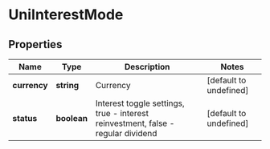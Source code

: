 # UniInterestMode

## Properties

Name | Type | Description | Notes
------------ | ------------- | ------------- | -------------
**currency** | **string** | Currency | [default to undefined]
**status** | **boolean** | Interest toggle settings, true - interest reinvestment, false - regular dividend | [default to undefined]

